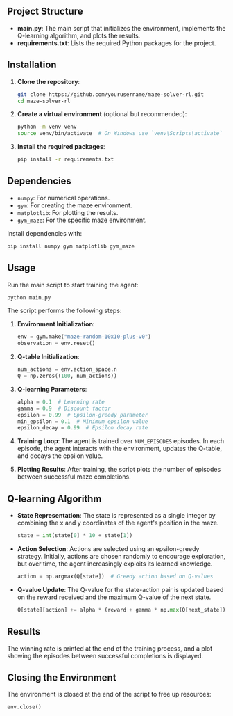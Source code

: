 ## Project Structure

- **main.py**: The main script that initializes the environment, implements the Q-learning algorithm, and plots the results.
- **requirements.txt**: Lists the required Python packages for the project.

## Installation

1. **Clone the repository**:
    ```sh
    git clone https://github.com/yourusername/maze-solver-rl.git
    cd maze-solver-rl
    ```

2. **Create a virtual environment** (optional but recommended):
    ```sh
    python -m venv venv
    source venv/bin/activate  # On Windows use `venv\Scripts\activate`
    ```

3. **Install the required packages**:
    ```sh
    pip install -r requirements.txt
    ```

## Dependencies

- `numpy`: For numerical operations.
- `gym`: For creating the maze environment.
- `matplotlib`: For plotting the results.
- `gym_maze`: For the specific maze environment.

Install dependencies with:
```sh
pip install numpy gym matplotlib gym_maze
```

## Usage

Run the main script to start training the agent:
```sh
python main.py
```

The script performs the following steps:

1. **Environment Initialization**:
    ```python
    env = gym.make("maze-random-10x10-plus-v0")
    observation = env.reset()
    ```

2. **Q-table Initialization**:
    ```python
    num_actions = env.action_space.n
    Q = np.zeros((100, num_actions))
    ```

3. **Q-learning Parameters**:
    ```python
    alpha = 0.1  # Learning rate
    gamma = 0.9  # Discount factor
    epsilon = 0.99  # Epsilon-greedy parameter
    min_epsilon = 0.1  # Minimum epsilon value
    epsilon_decay = 0.99  # Epsilon decay rate
    ```

4. **Training Loop**:
    The agent is trained over `NUM_EPISODES` episodes. In each episode, the agent interacts with the environment, updates the Q-table, and decays the epsilon value.

5. **Plotting Results**:
    After training, the script plots the number of episodes between successful maze completions.

## Q-learning Algorithm

- **State Representation**: The state is represented as a single integer by combining the x and y coordinates of the agent's position in the maze.
    ```python
    state = int(state[0] * 10 + state[1])
    ```

- **Action Selection**: Actions are selected using an epsilon-greedy strategy. Initially, actions are chosen randomly to encourage exploration, but over time, the agent increasingly exploits its learned knowledge.
    ```python
    action = np.argmax(Q[state])  # Greedy action based on Q-values
    ```

- **Q-value Update**: The Q-value for the state-action pair is updated based on the reward received and the maximum Q-value of the next state.
    ```python
    Q[state][action] += alpha * (reward + gamma * np.max(Q[next_state]) - Q[state][action])
    ```

## Results

The winning rate is printed at the end of the training process, and a plot showing the episodes between successful completions is displayed.

## Closing the Environment

The environment is closed at the end of the script to free up resources:
```python
env.close()
```
